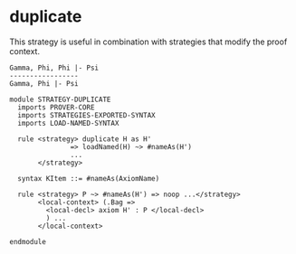 # duplicate

This strategy is useful in combination with strategies that modify
the proof context.

```
Gamma, Phi, Phi |- Psi
-----------------
Gamma, Phi |- Psi
```

```k
module STRATEGY-DUPLICATE
  imports PROVER-CORE
  imports STRATEGIES-EXPORTED-SYNTAX
  imports LOAD-NAMED-SYNTAX

  rule <strategy> duplicate H as H'
               => loadNamed(H) ~> #nameAs(H')
               ...
       </strategy>

  syntax KItem ::= #nameAs(AxiomName)

  rule <strategy> P ~> #nameAs(H') => noop ...</strategy>
       <local-context> (.Bag =>
         <local-decl> axiom H' : P </local-decl>
         ) ...
       </local-context>

endmodule
```
